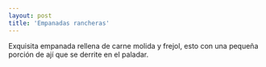 ```yaml
---
layout: post
title: 'Empanadas rancheras'
---
```


Exquisita empanada rellena de carne molida y frejol, esto con una pequeña porción de ají que se derrite en el paladar.
